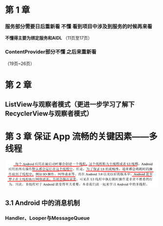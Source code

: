 # 第 1 章 

### 服务部分需要日后重新看 不懂 看到项目中涉及到服务的时候再来看

**不懂得主要为绑定服务和AIDL** （11页至17页）



### ContentProvider部分不懂 之后来重新看 

（19页~26页）





# 第 2 章

## ListView与观察者模式（更进一步学习了解下RecyclerView与观察者模式）





 



# 第 3 章 保证 App 流畅的关键因素——多线程

![image-20210107130326477](Android开发进阶：从小工到专家-随记/image-20210107130326477.png)



## 3.1 Android 中的消息机制

### Handler、Looper与MessageQueue

